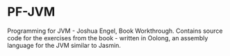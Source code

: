 # PF-JVM
Programming for JVM - Joshua Engel, Book Workthrough. 
Contains source code for the exercises from the book - written in Oolong, an assembly language for the JVM similar to Jasmin.
